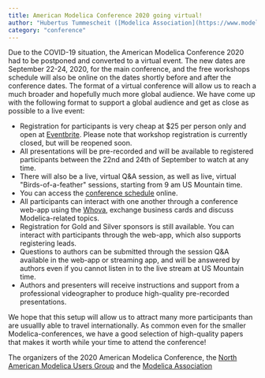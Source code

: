 ```yaml
---
title: American Modelica Conference 2020 going virtual!
author: "Hubertus Tummescheit ([Modelica Association](https://www.modelica.org/)) and ([North American Modelica Users Group](https://namug.org/))"
category: "conference"
---
```


Due to the COVID-19 situation, the American Modelica Conference 2020 had to be postponed and converted to a virtual event. 
The new dates are September 22-24, 2020, for the main conference, and the free workshops schedule will also be online on the dates 
shortly before and after the conference dates. The format of a virtual conference will allow us to reach a much broader and hopefully 
much more global audience. We have come up with the following format to support a global audience and get as close as possible to a live event: 
  * Registration for participants is very cheap at $25 per person only and open at [Eventbrite](https://www.eventbrite.com/e/american-modelica-conference-2020-tickets-64989712981). Please note that workshop registration is currently closed, but will be reopened soon. 
  * All presentations will be pre-recorded and will be available to registered participants between the 22nd and 24th of September to watch at any time.
  * There will also be a live, virtual Q&A session, as well as live, virtual "Birds-of-a-feather" sessions, starting from 9 am US Mountain time. 
  * You can access the [conference schedule](https://modelica.org/events/modelica2020Americas/program-outline) online.
  * All participants can interact with one another through a conference web-app using the [Whova](https://whova.com/), exchange business 
  cards and discuss Modelica-related topics. 
  * Registration for Gold and Silver sponsors is still available. You can interact with participants through the web-app, which also supports registering leads. 
  * Questions to authors can be submitted through the session Q&A available in the web-app or streaming app, and will be answered by authors even if you cannot listen in to the live stream at US Mountain time. 
  * Authors and presenters will receive instructions and support from a professional videographer to produce high-quality pre-recorded presentations. 
  
We hope that this setup will allow us to attract many more participants than are usuallly able to travel internationally. As common even for the smaller Modelica-conferences, we have a good selection of high-quality papers that makes it worth while your time to attend the conference!

The organizers of the 2020 American Modelica Conference, the [North American Modelica Users Group](https://namug.org/) and the [Modelica Association](https://www.modelica.org/)
